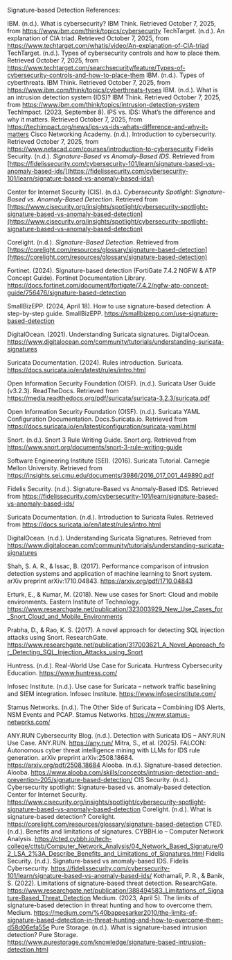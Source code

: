 Signature-based Detection References:


IBM. (n.d.). What is cybersecurity? IBM Think. Retrieved October 7, 2025, from https://www.ibm.com/think/topics/cybersecurity
TechTarget. (n.d.). An explanation of CIA triad. Retrieved October 7, 2025, from https://www.techtarget.com/whatis/video/An-explanation-of-CIA-triad
TechTarget. (n.d.). Types of cybersecurity controls and how to place them. Retrieved October 7, 2025, from https://www.techtarget.com/searchsecurity/feature/Types-of-cybersecurity-controls-and-how-to-place-them
IBM. (n.d.). Types of cyberthreats. IBM Think. Retrieved October 7, 2025, from https://www.ibm.com/think/topics/cyberthreats-types
IBM. (n.d.). What is an intrusion detection system (IDS)? IBM Think. Retrieved October 7, 2025, from https://www.ibm.com/think/topics/intrusion-detection-system
TechImpact. (2023, September 8). IPS vs. IDS: What’s the difference and why it matters. Retrieved October 7, 2025, from https://techimpact.org/news/ips-vs-ids-whats-difference-and-why-it-matters
Cisco Networking Academy. (n.d.). Introduction to cybersecurity. Retrieved October 7, 2025, from https://www.netacad.com/courses/introduction-to-cybersecurity
Fidelis Security. (n.d.). *Signature-Based vs Anomaly-Based IDS*. Retrieved from [https://fidelissecurity.com/cybersecurity-101/learn/signature-based-vs-anomaly-based-ids/](https://fidelissecurity.com/cybersecurity-101/learn/signature-based-vs-anomaly-based-ids/) 

Center for Internet Security (CIS). (n.d.). *Cybersecurity Spotlight: Signature-Based vs. Anomaly-Based Detection*. Retrieved from [https://www.cisecurity.org/insights/spotlight/cybersecurity-spotlight-signature-based-vs-anomaly-based-detection](https://www.cisecurity.org/insights/spotlight/cybersecurity-spotlight-signature-based-vs-anomaly-based-detection) 

Corelight. (n.d.). *Signature-Based Detection*. Retrieved from [https://corelight.com/resources/glossary/signature-based-detection](https://corelight.com/resources/glossary/signature-based-detection) 

Fortinet. (2024). Signature-based detection (FortiGate 7.4.2 NGFW & ATP Concept Guide). Fortinet Documentation Library. https://docs.fortinet.com/document/fortigate/7.4.2/ngfw-atp-concept-guide/756476/signature-based-detection 

SmallBizEPP. (2024, April 18). How to use signature-based detection: A step-by-step guide. SmallBizEPP. https://smallbizepp.com/use-signature-based-detection

DigitalOcean. (2021). Understanding Suricata signatures. DigitalOcean. https://www.digitalocean.com/community/tutorials/understanding-suricata-signatures 

Suricata Documentation. (2024). Rules introduction. Suricata.  https://docs.suricata.io/en/latest/rules/intro.html 

Open Information Security Foundation (OISF). (n.d.). Suricata User Guide (v3.2.3). ReadTheDocs. Retrieved from  https://media.readthedocs.org/pdf/suricata/suricata-3.2.3/suricata.pdf 

Open Information Security Foundation (OISF). (n.d.). Suricata YAML Configuration Documentation. Docs.Suricata.io. Retrieved from https://docs.suricata.io/en/latest/configuration/suricata-yaml.html

Snort. (n.d.). Snort 3 Rule Writing Guide. Snort.org. Retrieved from https://www.snort.org/documents/snort-3-rule-writing-guide

Software Engineering Institute (SEI). (2016). Suricata Tutorial. Carnegie Mellon University. Retrieved from https://insights.sei.cmu.edu/documents/3986/2016_017_001_449890.pdf

Fidelis Security. (n.d.). Signature-Based vs Anomaly-Based IDS. Retrieved from https://fidelissecurity.com/cybersecurity-101/learn/signature-based-vs-anomaly-based-ids/

Suricata Documentation. (n.d.). Introduction to Suricata Rules. Retrieved from https://docs.suricata.io/en/latest/rules/intro.html

DigitalOcean. (n.d.). Understanding Suricata Signatures. Retrieved from https://www.digitalocean.com/community/tutorials/understanding-suricata-signatures

Shah, S. A. R., & Issac, B. (2017). Performance comparison of intrusion detection systems and application of machine learning to Snort system. arXiv preprint arXiv:1710.04843. https://arxiv.org/pdf/1710.04843

Erturk, E., & Kumar, M. (2018). New use cases for Snort: Cloud and mobile environments. Eastern Institute of Technology. https://www.researchgate.net/publication/323003929_New_Use_Cases_for_Snort_Cloud_and_Mobile_Environments 

Prabha, D., & Rao, K. S. (2017). A novel approach for detecting SQL injection attacks using Snort. ResearchGate. https://www.researchgate.net/publication/317003621_A_Novel_Approach_for_Detecting_SQL_Injection_Attacks_using_Snort 

Huntress. (n.d.). Real-World Use Case for Suricata. Huntress Cybersecurity Education. https://www.huntress.com/ 


Infosec Institute. (n.d.). Use case for Suricata – network traffic baselining and SIEM integration. Infosec Institute. https://www.infosecinstitute.com/ 


Stamus Networks. (n.d.). The Other Side of Suricata – Combining IDS Alerts, NSM Events and PCAP. Stamus Networks. https://www.stamus-networks.com/ 

ANY.RUN Cybersecurity Blog. (n.d.). Detection with Suricata IDS – ANY.RUN Use Case. ANY.RUN. https://any.run/
Mitra, S., et al. (2025). FALCON: Autonomous cyber threat intelligence mining with LLMs for IDS rule generation. arXiv preprint arXiv:2508.18684. https://arxiv.org/pdf/2508.18684 
Alooba. (n.d.). Signature-based detection. Alooba. https://www.alooba.com/skills/concepts/intrusion-detection-and-prevention-205/signature-based-detection/
CIS Security. (n.d.). Cybersecurity spotlight: Signature-based vs. anomaly-based detection. Center for Internet Security. https://www.cisecurity.org/insights/spotlight/cybersecurity-spotlight-signature-based-vs-anomaly-based-detection
Corelight. (n.d.). What is signature-based detection? Corelight. https://corelight.com/resources/glossary/signature-based-detection
CTED. (n.d.). Benefits and limitations of signatures. CYBBH.io – Computer Network Analysis. https://cted.cybbh.io/tech-college/cttsb/Computer_Network_Analysis/04_Network_Based_Signature/02_LSA_2%3A_Describe_Benefits_and_Limitations_of_Signatures.html
Fidelis Security. (n.d.). Signature-based vs anomaly-based IDS. Fidelis Cybersecurity. https://fidelissecurity.com/cybersecurity-101/learn/signature-based-vs-anomaly-based-ids/
Kothamali, P. R., & Banik, S. (2022). Limitations of signature-based threat detection. ResearchGate. https://www.researchgate.net/publication/388494583_Limitations_of_Signature-Based_Threat_Detection
Medium. (2023, April 5). The limits of signature-based detection in threat hunting and how to overcome them. Medium. https://medium.com/%40bappesarker2010/the-limits-of-signature-based-detection-in-threat-hunting-and-how-to-overcome-them-d58d06efa55e
Pure Storage. (n.d.). What is signature-based intrusion detection? Pure Storage. https://www.purestorage.com/knowledge/signature-based-intrusion-detection.html

